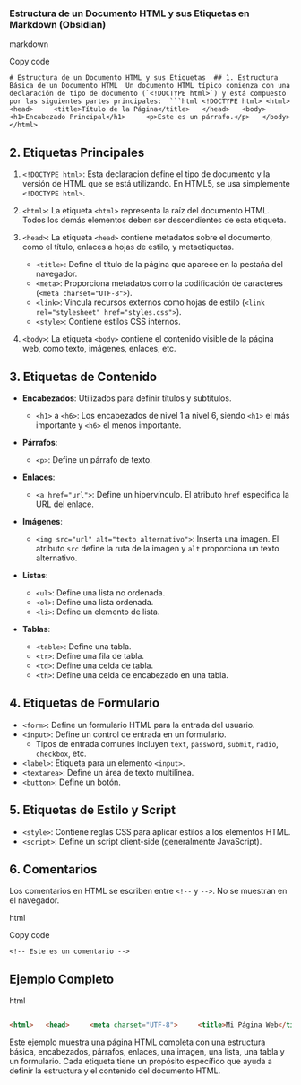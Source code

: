 ### Estructura de un Documento HTML y sus Etiquetas en Markdown (Obsidian)

markdown

Copy code

``# Estructura de un Documento HTML y sus Etiquetas  ## 1. Estructura Básica de un Documento HTML  Un documento HTML típico comienza con una declaración de tipo de documento (`<!DOCTYPE html>`) y está compuesto por las siguientes partes principales:  ```html <!DOCTYPE html> <html>   <head>     <title>Título de la Página</title>   </head>   <body>     <h1>Encabezado Principal</h1>     <p>Este es un párrafo.</p>   </body> </html>``

## 2. Etiquetas Principales

1. `<!DOCTYPE html>`: Esta declaración define el tipo de documento y la versión de HTML que se está utilizando. En HTML5, se usa simplemente `<!DOCTYPE html>`.
    
2. `<html>`: La etiqueta `<html>` representa la raíz del documento HTML. Todos los demás elementos deben ser descendientes de esta etiqueta.
    
3. `<head>`: La etiqueta `<head>` contiene metadatos sobre el documento, como el título, enlaces a hojas de estilo, y metaetiquetas.
    
    - `<title>`: Define el título de la página que aparece en la pestaña del navegador.
    - `<meta>`: Proporciona metadatos como la codificación de caracteres (`<meta charset="UTF-8">`).
    - `<link>`: Vincula recursos externos como hojas de estilo (`<link rel="stylesheet" href="styles.css">`).
    - `<style>`: Contiene estilos CSS internos.
4. `<body>`: La etiqueta `<body>` contiene el contenido visible de la página web, como texto, imágenes, enlaces, etc.
    

## 3. Etiquetas de Contenido

- **Encabezados**: Utilizados para definir títulos y subtítulos.
    
    - `<h1>` a `<h6>`: Los encabezados de nivel 1 a nivel 6, siendo `<h1>` el más importante y `<h6>` el menos importante.
- **Párrafos**:
    
    - `<p>`: Define un párrafo de texto.
- **Enlaces**:
    
    - `<a href="url">`: Define un hipervínculo. El atributo `href` especifica la URL del enlace.
- **Imágenes**:
    
    - `<img src="url" alt="texto alternativo">`: Inserta una imagen. El atributo `src` define la ruta de la imagen y `alt` proporciona un texto alternativo.
- **Listas**:
    
    - `<ul>`: Define una lista no ordenada.
    - `<ol>`: Define una lista ordenada.
    - `<li>`: Define un elemento de lista.
- **Tablas**:
    
    - `<table>`: Define una tabla.
    - `<tr>`: Define una fila de tabla.
    - `<td>`: Define una celda de tabla.
    - `<th>`: Define una celda de encabezado en una tabla.

## 4. Etiquetas de Formulario

- `<form>`: Define un formulario HTML para la entrada del usuario.
- `<input>`: Define un control de entrada en un formulario.
    - Tipos de entrada comunes incluyen `text`, `password`, `submit`, `radio`, `checkbox`, etc.
- `<label>`: Etiqueta para un elemento `<input>`.
- `<textarea>`: Define un área de texto multilínea.
- `<button>`: Define un botón.

## 5. Etiquetas de Estilo y Script

- `<style>`: Contiene reglas CSS para aplicar estilos a los elementos HTML.
- `<script>`: Define un script client-side (generalmente JavaScript).

## 6. Comentarios

Los comentarios en HTML se escriben entre `<!--` y `-->`. No se muestran en el navegador.

html

Copy code

`<!-- Este es un comentario -->`

## Ejemplo Completo

html



```html

<html>   <head>     <meta charset="UTF-8">     <title>Mi Página Web</title>     <link rel="stylesheet" href="styles.css">   </head>   <body>     <header>       <h1>Bienvenidos a Mi Página Web</h1>       <nav>         <ul>           <li><a href="#home">Inicio</a></li>           <li><a href="#about">Acerca de</a></li>           <li><a href="#contact">Contacto</a></li>         </ul>       </nav>     </header>     <main>       <section id="home">         <h2>Inicio</h2>         <p>Este es el contenido de la sección de inicio.</p>       </section>       <section id="about">         <h2>Acerca de</h2>         <p>Este es el contenido de la sección acerca de.</p>       </section>       <section id="contact">         <h2>Contacto</h2>         <form action="submit_form.php" method="post">           <label for="name">Nombre:</label>           <input type="text" id="name" name="name">           <label for="email">Correo Electrónico:</label>           <input type="email" id="email" name="email">           <button type="submit">Enviar</button>         </form>       </section>     </main>     <footer>       <p>&copy; 2024 Mi Página Web. Todos los derechos reservados.</p>     </footer>   </body> </html>`
```

Este ejemplo muestra una página HTML completa con una estructura básica, encabezados, párrafos, enlaces, una imagen, una lista, una tabla y un formulario. Cada etiqueta tiene un propósito específico que ayuda a definir la estructura y el contenido del documento HTML.




